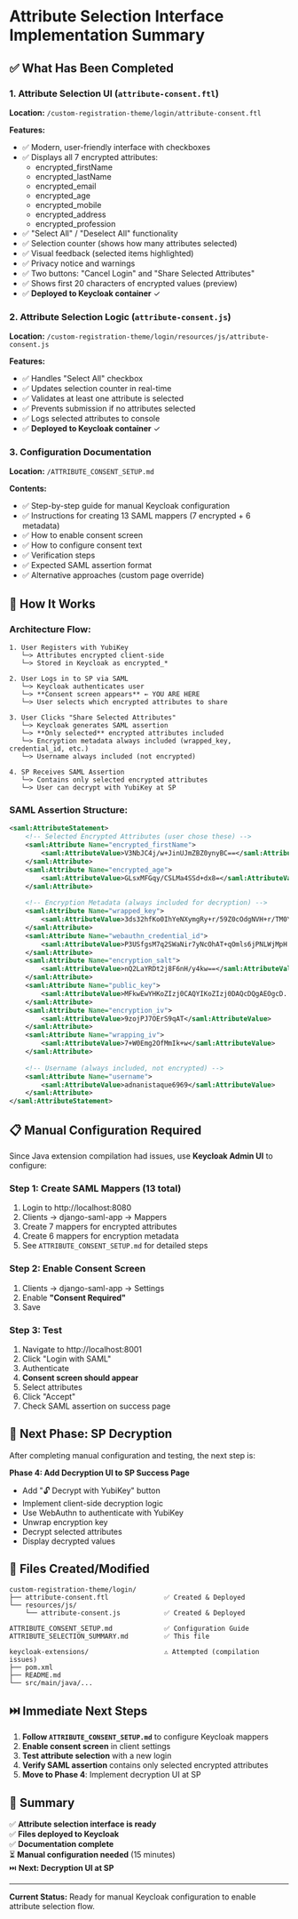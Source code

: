 # Attribute Selection Interface Implementation Summary

## ✅ What Has Been Completed

### 1. Attribute Selection UI (`attribute-consent.ftl`)
**Location:** `/custom-registration-theme/login/attribute-consent.ftl`

**Features:**
- ✅ Modern, user-friendly interface with checkboxes
- ✅ Displays all 7 encrypted attributes:
  - encrypted_firstName
  - encrypted_lastName
  - encrypted_email
  - encrypted_age
  - encrypted_mobile
  - encrypted_address
  - encrypted_profession
- ✅ "Select All" / "Deselect All" functionality
- ✅ Selection counter (shows how many attributes selected)
- ✅ Visual feedback (selected items highlighted)
- ✅ Privacy notice and warnings
- ✅ Two buttons: "Cancel Login" and "Share Selected Attributes"
- ✅ Shows first 20 characters of encrypted values (preview)
- ✅ **Deployed to Keycloak container** ✓

### 2. Attribute Selection Logic (`attribute-consent.js`)
**Location:** `/custom-registration-theme/login/resources/js/attribute-consent.js`

**Features:**
- ✅ Handles "Select All" checkbox
- ✅ Updates selection counter in real-time
- ✅ Validates at least one attribute is selected
- ✅ Prevents submission if no attributes selected
- ✅ Logs selected attributes to console
- ✅ **Deployed to Keycloak container** ✓

### 3. Configuration Documentation
**Location:** `/ATTRIBUTE_CONSENT_SETUP.md`

**Contents:**
- ✅ Step-by-step guide for manual Keycloak configuration
- ✅ Instructions for creating 13 SAML mappers (7 encrypted + 6 metadata)
- ✅ How to enable consent screen
- ✅ How to configure consent text
- ✅ Verification steps
- ✅ Expected SAML assertion format
- ✅ Alternative approaches (custom page override)

## 🎯 How It Works

### Architecture Flow:

```
1. User Registers with YubiKey
   └─> Attributes encrypted client-side
   └─> Stored in Keycloak as encrypted_*

2. User Logs in to SP via SAML
   └─> Keycloak authenticates user
   └─> **Consent screen appears** ← YOU ARE HERE
   └─> User selects which encrypted attributes to share
   
3. User Clicks "Share Selected Attributes"
   └─> Keycloak generates SAML assertion
   └─> **Only selected** encrypted attributes included
   └─> Encryption metadata always included (wrapped_key, credential_id, etc.)
   └─> Username always included (not encrypted)

4. SP Receives SAML Assertion
   └─> Contains only selected encrypted attributes
   └─> User can decrypt with YubiKey at SP
```

### SAML Assertion Structure:

```xml
<saml:AttributeStatement>
    <!-- Selected Encrypted Attributes (user chose these) -->
    <saml:Attribute Name="encrypted_firstName">
        <saml:AttributeValue>V3NbJC4j/w+JinUJmZBZ0ynyBC==</saml:AttributeValue>
    </saml:Attribute>
    <saml:Attribute Name="encrypted_age">
        <saml:AttributeValue>GLsxMFGqy/CSLMa4SSd+dx8=</saml:AttributeValue>
    </saml:Attribute>
    
    <!-- Encryption Metadata (always included for decryption) -->
    <saml:Attribute Name="wrapped_key">
        <saml:AttributeValue>3ds32hfKo0IhYeNXymgRy+r/59Z0cOdgNVH+r/TM0Y...</saml:AttributeValue>
    </saml:Attribute>
    <saml:Attribute Name="webauthn_credential_id">
        <saml:AttributeValue>P3USfgsM7q2SWaNir7yNcOhAT+qOmls6jPNLWjMpH...</saml:AttributeValue>
    </saml:Attribute>
    <saml:Attribute Name="encryption_salt">
        <saml:AttributeValue>nQ2LaYRDt2j8F6nH/y4kw==</saml:AttributeValue>
    </saml:Attribute>
    <saml:Attribute Name="public_key">
        <saml:AttributeValue>MFkwEwYHKoZIzj0CAQYIKoZIzj0DAQcDQgAEOgcD...</saml:AttributeValue>
    </saml:Attribute>
    <saml:Attribute Name="encryption_iv">
        <saml:AttributeValue>9zojPJ7OErS9qAT</saml:AttributeValue>
    </saml:Attribute>
    <saml:Attribute Name="wrapping_iv">
        <saml:AttributeValue>7+W0Emg2OfMmIk+w</saml:AttributeValue>
    </saml:Attribute>
    
    <!-- Username (always included, not encrypted) -->
    <saml:Attribute Name="username">
        <saml:AttributeValue>adnanistaque6969</saml:AttributeValue>
    </saml:Attribute>
</saml:AttributeStatement>
```

## 📋 Manual Configuration Required

Since Java extension compilation had issues, use **Keycloak Admin UI** to configure:

### Step 1: Create SAML Mappers (13 total)
1. Login to http://localhost:8080
2. Clients → django-saml-app → Mappers
3. Create 7 mappers for encrypted attributes
4. Create 6 mappers for encryption metadata
5. See `ATTRIBUTE_CONSENT_SETUP.md` for detailed steps

### Step 2: Enable Consent Screen
1. Clients → django-saml-app → Settings
2. Enable **"Consent Required"**
3. Save

### Step 3: Test
1. Navigate to http://localhost:8001
2. Click "Login with SAML"
3. Authenticate
4. **Consent screen should appear**
5. Select attributes
6. Click "Accept"
7. Check SAML assertion on success page

## 🚀 Next Phase: SP Decryption

After completing manual configuration and testing, the next step is:

**Phase 4: Add Decryption UI to SP Success Page**
- Add "🔓 Decrypt with YubiKey" button
- Implement client-side decryption logic
- Use WebAuthn to authenticate with YubiKey
- Unwrap encryption key
- Decrypt selected attributes
- Display decrypted values

## 📁 Files Created/Modified

```
custom-registration-theme/login/
├── attribute-consent.ftl              ✅ Created & Deployed
└── resources/js/
    └── attribute-consent.js           ✅ Created & Deployed

ATTRIBUTE_CONSENT_SETUP.md             ✅ Configuration Guide
ATTRIBUTE_SELECTION_SUMMARY.md         ✅ This file

keycloak-extensions/                   ⚠️ Attempted (compilation issues)
├── pom.xml
├── README.md
└── src/main/java/...
```

## ⏭️ Immediate Next Steps

1. **Follow `ATTRIBUTE_CONSENT_SETUP.md`** to configure Keycloak mappers
2. **Enable consent screen** in client settings
3. **Test attribute selection** with a new login
4. **Verify SAML assertion** contains only selected encrypted attributes
5. **Move to Phase 4**: Implement decryption UI at SP

## 🎉 Summary

✅ **Attribute selection interface is ready**  
✅ **Files deployed to Keycloak**  
✅ **Documentation complete**  
⏳ **Manual configuration needed** (15 minutes)  
⏭️ **Next: Decryption UI at SP**

---

**Current Status:** Ready for manual Keycloak configuration to enable attribute selection flow.
